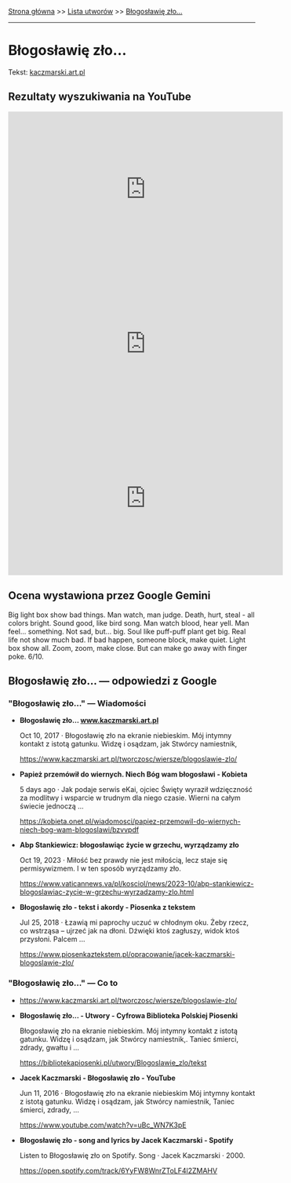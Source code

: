 [Strona główna](../index.md) >> [Lista utworów](../list.md) >> [Błogosławię zło…](86.md)

---

# Błogosławię zło…

Tekst: [kaczmarski.art.pl](https://www.kaczmarski.art.pl/tworczosc/wiersze/blogoslawie-zlo/)

## Rezultaty wyszukiwania na YouTube

<iframe width="560" height="315" src="https://www.youtube.com/embed/R7cAMn2CbPc?si=IdontcarewhotheIRSsendsImnotpayingtaxes" title="YouTube video player" frameborder="0" allow="accelerometer; autoplay; clipboard-write; encrypted-media; gyroscope; picture-in-picture; web-share" referrerpolicy="strict-origin-when-cross-origin" allowfullscreen></iframe>

<iframe width="560" height="315" src="https://www.youtube.com/embed/4K4WLVyangg?si=IdontcarewhotheIRSsendsImnotpayingtaxes" title="YouTube video player" frameborder="0" allow="accelerometer; autoplay; clipboard-write; encrypted-media; gyroscope; picture-in-picture; web-share" referrerpolicy="strict-origin-when-cross-origin" allowfullscreen></iframe>

<iframe width="560" height="315" src="https://www.youtube.com/embed/NTNcxGVgn9I?si=IdontcarewhotheIRSsendsImnotpayingtaxes" title="YouTube video player" frameborder="0" allow="accelerometer; autoplay; clipboard-write; encrypted-media; gyroscope; picture-in-picture; web-share" referrerpolicy="strict-origin-when-cross-origin" allowfullscreen></iframe>

## Ocena wystawiona przez Google Gemini

Big light box show bad things. Man watch, man judge. Death, hurt, steal - all colors bright. Sound good, like bird song. Man watch blood, hear yell. Man feel... something. Not sad, but... big. Soul like puff-puff plant get big. Real life not show much bad. If bad happen, someone block, make quiet. Light box show all. Zoom, zoom, make close. But can make go away with finger poke. 6/10.


## Błogosławię zło… — odpowiedzi z Google

### "Błogosławię zło…" — Wiadomości

- **Błogosławię zło… www.kaczmarski.art.pl**

    Oct 10, 2017  ·  Błogosławię zło na ekranie niebieskim. Mój intymny kontakt z istotą gatunku. Widzę i osądzam, jak Stwórcy namiestnik, 

   <https://www.kaczmarski.art.pl/tworczosc/wiersze/blogoslawie-zlo/>
- **Papież przemówił do wiernych. Niech Bóg wam błogosławi - Kobieta**

    5 days ago  ·  Jak podaje serwis eKai, ojciec Święty wyraził wdzięczność za modlitwy i wsparcie w trudnym dla niego czasie. Wierni na całym świecie jednoczą ... 

   <https://kobieta.onet.pl/wiadomosci/papiez-przemowil-do-wiernych-niech-bog-wam-blogoslawi/bzvvpdf>
- **Abp Stankiewicz: błogosławiąc życie w grzechu, wyrządzamy zło**

    Oct 19, 2023  ·  Miłość bez prawdy nie jest miłością, lecz staje się permisywizmem. I w ten sposób wyrządzamy zło. 

   <https://www.vaticannews.va/pl/kosciol/news/2023-10/abp-stankiewicz-blogoslawiac-zycie-w-grzechu-wyrzadzamy-zlo.html>
- **Błogosławię zło - tekst i akordy - Piosenka z tekstem**

    Jul 25, 2018  ·  Łzawią mi paprochy uczuć w chłodnym oku. Żeby rzecz, co wstrząsa – ujrzeć jak na dłoni. Dźwięki ktoś zagłuszy, widok ktoś przysłoni. Palcem ... 

   <https://www.piosenkaztekstem.pl/opracowanie/jacek-kaczmarski-blogoslawie-zlo/>

### "Błogosławię zło…" — Co to

- <https://www.kaczmarski.art.pl/tworczosc/wiersze/blogoslawie-zlo/>
- **Błogosławię zło... - Utwory - Cyfrowa Biblioteka Polskiej Piosenki**

    Błogosławię zło na ekranie niebieskim. Mój intymny kontakt z istotą gatunku. Widzę i osądzam, jak Stwórcy namiestnik,. Taniec śmierci, zdrady, gwałtu i ... 

   <https://bibliotekapiosenki.pl/utwory/Blogoslawie_zlo/tekst>
- **Jacek Kaczmarski - Błogosławię zło - YouTube**

    Jun 11, 2016  ·  Błogosławię zło na ekranie niebieskim Mój intymny kontakt z istotą gatunku. Widzę i osądzam, jak Stwórcy namiestnik, Taniec śmierci, zdrady, ... 

   <https://www.youtube.com/watch?v=uBc_WN7K3pE>
- **Błogosławię zło - song and lyrics by Jacek Kaczmarski - Spotify**

    Listen to Błogosławię zło on Spotify. Song · Jacek Kaczmarski · 2000. 

   <https://open.spotify.com/track/6YyFW8WnrZToLF4l2ZMAHV>

